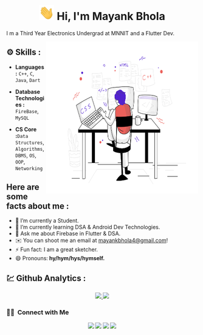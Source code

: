 <h1 align="center"><img src="https://raw.githubusercontent.com/ABSphreak/ABSphreak/master/gifs/Hi.gif" width="40px" /> Hi, I'm Mayank Bhola</h1>

I m a Third Year Electronics Undergrad at MNNIT and a Flutter Dev.

<img align="right" src="image.png" width="400" height="400" />

## ⚙️ Skills :
- <b>Languages :</b>  <code>C++</code>, <code>C</code>, <code>Java</code>, `Dart`

- <b>Database Technologies :</b> <code>FireBase</code>, <code>MySQL</code>

- <b>CS Core :</b><code>Data Structures</code>, <code>Algorithms</code>, <code>DBMS</code>, <code>OS</code>, <code>OOP</code>, <code>Networking</code>

## Here are some facts about me :

- 🔭 I’m currently a Student.
- 🌱 I’m currently learning DSA & Android Dev Technologies.
- 💬 Ask me about Firebase in Flutter & DSA.
- ✉️ You can shoot me an email at mayankbhola4@gmail.com!
- ⚡ Fun fact: I am a great sketcher.
- 😄 Pronouns:<strong> hy/hym/hys/hymself.
  
## 💹 Github Analytics :
<p align="center">
<a href="https://github.com/dopexhit">
  <img height="180em" src="https://github-readme-stats-eight-theta.vercel.app/api?username=dopexhit&show_icons=true&theme=algolia&include_all_commits=true&count_private=true"/>
  <img height="180em" src="https://github-readme-stats-eight-theta.vercel.app/api/top-langs/?username=dopexhit&layout=compact&langs_count=8&theme=algolia"/>
</a>
</p>

### 🤝🏻 &nbsp;Connect with Me

<p align="center">
<a href="https://www.linkedin.com/in/mayank-bhola/"><img src="https://img.shields.io/badge/-Mayank%20Bhola%20-0077B5?style=flat&logo=Linkedin&logoColor=white"/></a>
<a href="mailto:mayankbhola4@gmail.com"><img src="https://img.shields.io/badge/-mayankbhola4@gmail.com-D14836?style=flat&logo=Gmail&logoColor=white"/></a>
<a href="https://www.instagram.com/dopexhit/"><img src="https://img.shields.io/badge/-@dopexhit-E4405F?style=flat&logo=Instagram&logoColor=white"/></a>
<a href="https://www.facebook.com/mayank.bhola.is.1/"><img src="https://img.shields.io/badge/-Mayank Bhola-1877F2?style=flat&logo=Facebook&logoColor=white"/></a>
</p>
